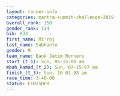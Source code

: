 ```yaml
---
layout: runner-info 
categories: mantra-summit-challenge-2019 
overall_rank: 150
gender_rank: 114
bib: 833
first_name: Mi'roj
last_name: Subhanto
gender: M
team_name: Bank Jatim Runners
start_(t_1): Sun, 06-15-00 am
mbah_kamad_(t_2): Sun, 07-15-07 am
finish_(t_3): Sun, 10-01-08 am
race_time: 3-46-08
status: FINISHER
---
```

